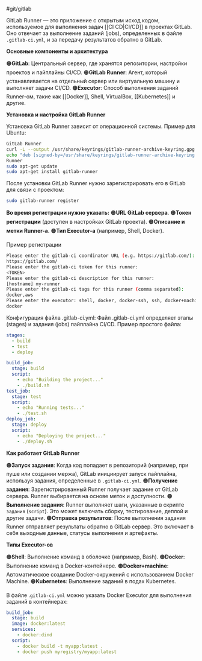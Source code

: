 #git/gitlab 

GitLab Runner — это приложение с открытым исход кодом, используемое для выполнения задач [[CI CD|CI/CD]] в проектах GitLab. Оно отвечает за выполнение заданий (jobs), определенных в файле `.gitlab-ci.yml`, и за передачу результатов обратно в GitLab.

**Основные компоненты и архитектура**

🟠**GitLab**: Центральный сервер, где хранятся репозитории, настройки проектов и пайплайны CI/CD.
🟠**GitLab Runner**: Агент, который устанавливается на отдельный сервер или виртуальную машину и выполняет задачи CI/CD.
🟠**Executor**: Способ выполнения заданий Runner-ом, такие как [[Docker]], Shell, VirtualBox, [[Kubernetes]] и другие.

**Установка и настройка GitLab Runner**

Установка GitLab Runner зависит от операционной системы. Пример для Ubuntu:
```sh
GitLab Runner
curl -L --output /usr/share/keyrings/gitlab-runner-archive-keyring.gpg https://packages.gitlab.com/runner/gitlab-runner/gpgkey
echo "deb [signed-by=/usr/share/keyrings/gitlab-runner-archive-keyring.gpg] https://packages.gitlab.com/runner/gitlab-runner/ubuntu/ $(lsb_release -cs) main" | sudo tee /etc/apt/sources.list.d/gitlab-runner.list
Runner
sudo apt-get update
sudo apt-get install gitlab-runner
```

После установки GitLab Runner нужно зарегистрировать его в GitLab для связи с проектом:

```sh
sudo gitlab-runner register
```

**Во время регистрации нужно указать:**
🟠**URL GitLab сервера**.
🟠**Токен регистрации** (доступен в настройках GitLab проекта).
🟠**Описание и метки Runner-а**.
🟠**Тип Executor-а** (например, Shell, Docker).

Пример регистрации

```sh
Please enter the gitlab-ci coordinator URL (e.g. https://gitlab.com/):
https://gitlab.com/
Please enter the gitlab-ci token for this runner:
<TOKEN>
Please enter the gitlab-ci description for this runner:
[hostname] my-runner
Please enter the gitlab-ci tags for this runner (comma separated):
docker,aws
Please enter the executor: shell, docker, docker-ssh, ssh, docker+machine, kubernetes, custom:
docker
```

Конфигурация файла .gitlab-ci.yml: Файл .gitlab-ci.yml определяет этапы (stages) и задания (jobs) пайплайна CI/CD. Пример простого файла:

```yaml
stages:
  - build
  - test
  - deploy

build_job:
  stage: build
  script:
    - echo "Building the project..."
    - ./build.sh
test_job:
  stage: test
  script:
    - echo "Running tests..."
    - ./test.sh
deploy_job:
  stage: deploy
  script:
    - echo "Deploying the project..."
    - ./deploy.sh
```

**Как работает GitLab Runner**

🟠**Запуск задания**: Когда код попадает в репозиторий (например, при пуше или создании мержа), GitLab инициирует запуск пайплайна, используя задания, определенные в `.gitlab-ci.yml`.
🟠**Получение задания**: Зарегистрированный Runner получает задание от GitLab сервера. Runner выбирается на основе меток и доступности.
🟠**Выполнение задания**: Runner выполняет шаги, указанные в скрипте `задания` (`script`). Это может включать сборку, тестирование, деплой и другие задачи.
🟠**Отправка результатов**: После выполнения задания Runner отправляет результаты обратно в GitLab сервер. Это включает в себя выходные данные, статусы выполнения и артефакты.

**Типы Executor-ов**

🟠**Shell**: Выполнение команд в оболочке (например, Bash).
🟠**Docker**: Выполнение команд в Docker-контейнере.
🟠**Docker+machine**: Автоматическое создание Docker-окружений с использованием Docker Machine.
🟠**Kubernetes**: Выполнение заданий в подах Kubernetes.

В файле .`gitlab-ci.yml` можно указать Docker Executor для выполнения заданий в контейнерах:

```yaml
build_job:
  stage: build
  image: docker:latest
  services:
    - docker:dind
  script:
    - docker build -t myapp:latest .
    - docker push myregistry/myapp:latest
```